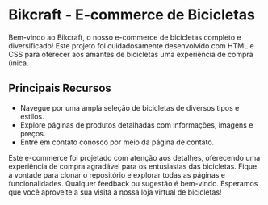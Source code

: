 # Bikcraft - E-commerce de Bicicletas

Bem-vindo ao Bikcraft, o nosso e-commerce de bicicletas completo e diversificado! Este projeto foi cuidadosamente desenvolvido com HTML e CSS para oferecer aos amantes de bicicletas uma experiência de compra única.

## Principais Recursos

- Navegue por uma ampla seleção de bicicletas de diversos tipos e estilos.
- Explore páginas de produtos detalhadas com informações, imagens e preços.
- Entre em contato conosco por meio da página de contato.

Este e-commerce foi projetado com atenção aos detalhes, oferecendo uma experiência de compra agradável para os entusiastas das bicicletas. Fique à vontade para clonar o repositório e explorar todas as páginas e funcionalidades. Qualquer feedback ou sugestão é bem-vindo. Esperamos que você aproveite a sua visita à nossa loja virtual de bicicletas!
